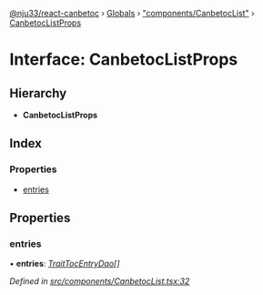 [@nju33/react-canbetoc](../README.md) › [Globals](../globals.md) › ["components/CanbetocList"](../modules/_components_canbetoclist_.md) › [CanbetocListProps](_components_canbetoclist_.canbetoclistprops.md)

# Interface: CanbetocListProps

## Hierarchy

* **CanbetocListProps**

## Index

### Properties

* [entries](_components_canbetoclist_.canbetoclistprops.md#entries)

## Properties

###  entries

• **entries**: *[TraitTocEntryDao](_entities_toc_entry_dao_.traittocentrydao.md)[]*

*Defined in [src/components/CanbetocList.tsx:32](https://github.com/nju33/react-canbetoc/blob/1769b57/src/components/CanbetocList.tsx#L32)*
